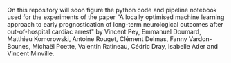 On this repository will soon figure the python code and pipeline notebook used for the experiments of the paper "A locally optimised machine learning approach to early prognostication of long-term neurological outcomes after out-of-hospital cardiac arrest" by Vincent Pey, Emmanuel Doumard, Matthieu Komorowski, Antoine Rouget, Clément Delmas, Fanny Vardon-Bounes, Michaël Poette, Valentin Ratineau, Cédric Dray, Isabelle Ader and Vincent Minville.